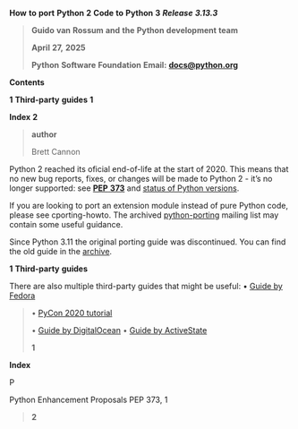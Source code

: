 **How** **to** **port** **Python** **2** **Code** **to** **Python**
**3** ***Release*** ***3.13.3***

> **Guido** **van** **Rossum** **and** **the** **Python**
> **development** **team**
>
> **April** **27,** **2025**
>
> **Python** **Software** **Foundation** **Email:** **docs@python.org**

**Contents**

**1** **Third-party** **guides** **1**

**Index** **2**

> **author**
>
> Brett Cannon

Python 2 reached its oficial end-of-life at the start of 2020. This
means that no new bug reports, fixes, or changes will be made to Python
2 - it’s no longer supported: see [**PEP**
**373**](https://peps.python.org/pep-0373/) and [status of Python
versions](https://devguide.python.org/versions).

If you are looking to port an extension module instead of pure Python
code, please see cporting-howto. The archived
[python-porting](https://mail.python.org/pipermail/python-porting/)
mailing list may contain some useful guidance.

Since Python 3.11 the original porting guide was discontinued. You can
find the old guide in the
[archive](https://docs.python.org/3.10/howto/pyporting.html).

**1** **Third-party** **guides**

There are also multiple third-party guides that might be useful: •
[Guide by Fedora](https://portingguide.readthedocs.io)

> • [PyCon 2020 tutorial](https://www.youtube.com/watch?v=JgIgEjASOlk)
>
> • [Guide by
> DigitalOcean](https://www.digitalocean.com/community/tutorials/how-to-port-python-2-code-to-python-3)
> • [Guide by
> ActiveState](https://www.activestate.com/blog/how-to-migrate-python-2-applications-to-python-3)
>
> **1**

**Index**

P

Python Enhancement Proposals PEP 373, 1

> **2**

